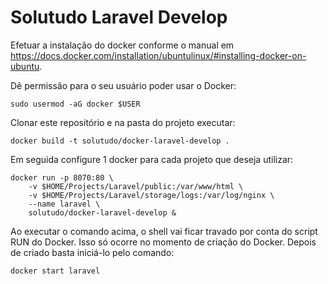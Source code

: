# Solutudo Laravel Develop

Efetuar a instalação do docker conforme o manual em https://docs.docker.com/installation/ubuntulinux/#installing-docker-on-ubuntu.

Dê permissão para o seu usuário poder usar o Docker:

    sudo usermod -aG docker $USER

Clonar este repositório e na pasta do projeto executar:

    docker build -t solutudo/docker-laravel-develop .

Em seguida configure 1 docker para cada projeto que deseja utilizar:

    docker run -p 8070:80 \
        -v $HOME/Projects/Laravel/public:/var/www/html \
        -v $HOME/Projects/Laravel/storage/logs:/var/log/nginx \
        --name laravel \
        solutudo/docker-laravel-develop &

Ao executar o comando acima, o shell vai ficar travado por conta do script RUN do Docker. Isso só ocorre no momento de criação do Docker. Depois de criado basta iniciá-lo pelo comando: 

    docker start laravel